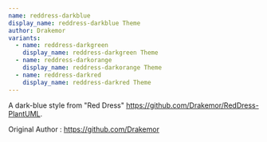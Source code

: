 ```yaml
---
name: reddress-darkblue
display_name: reddress-darkblue Theme
author: Drakemor
variants:
  - name: reddress-darkgreen
    display_name: reddress-darkgreen Theme
  - name: reddress-darkorange
    display_name: reddress-darkorange Theme
  - name: reddress-darkred
    display_name: reddress-darkred Theme
---
```

A dark-blue style from "Red Dress" https://github.com/Drakemor/RedDress-PlantUML.

Original Author
: https://github.com/Drakemor
